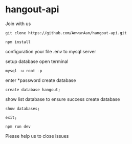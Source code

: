 # hangout-api

Join with us

```
git clone https://github.com/AnwarAan/hangout-api.git
```
```
npm install
```

configuration your file .env to mysql server

setup database
open terminal
```
mysql -u root -p
```
enter *password
create database
```
create database hangout;
```
show list database to ensure success create database
```
show databases;
```
```
exit;
```
```
npm run dev
```


Please help us to close issues

